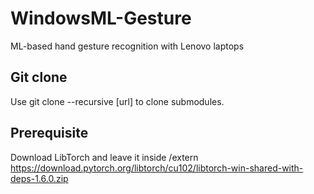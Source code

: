 # WindowsML-Gesture
 ML-based hand gesture recognition with Lenovo laptops

## Git clone
 Use git clone --recursive [url] to clone submodules.

## Prerequisite
 <!-- Install DirectX SDK -->
 
 Download LibTorch and leave it inside /extern
 https://download.pytorch.org/libtorch/cu102/libtorch-win-shared-with-deps-1.6.0.zip


